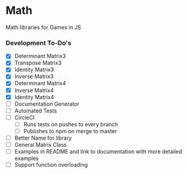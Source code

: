 # Math
Math libraries for Games in JS

### Development To-Do's

- [X] Determinant Matrix3
- [X] Transpose Matrix3
- [X] Identity Matrix3
- [X] Inverse Matrix3
- [X] Determinant Matrix4
- [X] Inverse Matrix4
- [X] Identity Matrix4
- [ ] Documentation Generator
- [ ] Automated Tests
- [ ] CircleCI
	- [ ] Runs tests on pushes to every branch
	- [ ] Publishes to npm on merge to master
- [ ] Better Name for library
- [ ] General Matrix Class
- [ ] Examples in README and link to documentation with more detailed examples
- [ ] Support function overloading
